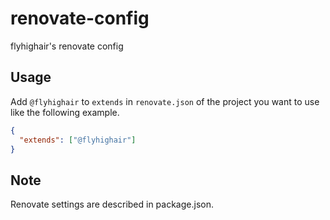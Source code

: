 # renovate-config

flyhighair's renovate config

## Usage

Add `@flyhighair` to `extends` in `renovate.json` of the project you want to use like the following example.

```json
{
  "extends": ["@flyhighair"]
}
```

## Note

Renovate settings are described in package.json.
